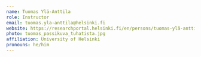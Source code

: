 ```yaml
---
name: Tuomas Ylä-Anttila
role: Instructor
email: tuomas.yla-anttila@helsinki.fi
website: https://researchportal.helsinki.fi/en/persons/tuomas-ylä-anttila
photo: tuomas_passikuva_tuhatista.jpg
affiliation: University of Helsinki
pronouns: he/him
---
```

